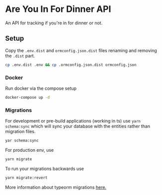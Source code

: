 Are You In For Dinner API
===

An API for tracking if you're in for dinner or not.

## Setup 

Copy the `.env.dist` and `ormconfig.json.dist` files renaming and removing the `.dist` part. 

```bash
cp .env.dist .env && cp .ormconfig.json.dist ormconfig.json
```

### Docker 

Run docker via the compose setup 

```bash
docker-compose up -d
```

### Migrations 

For development or pre-build applications (working in ts) use `yarn schema:sync` which will sync your database with the entities rather than migration files.

```bash
yar schema:sync
```

For production env, use
```bash
yarn migrate
```

To run your migrations backwards use 

```bash
yarn migrate:revert
```

More information about typeorm migrations [here.](https://github.com/typeorm/typeorm/blob/master/docs/migrations.md)